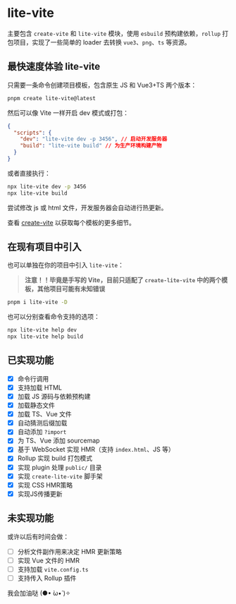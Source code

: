 # lite-vite

主要包含 `create-vite` 和 `lite-vite` 模块，使用 `esbuild` 预构建依赖，`rollup` 打包项目，实现了一些简单的 loader 去转换 `vue3`、`png`、`ts` 等资源。

## 最快速度体验 lite-vite

只需要一条命令创建项目模板，包含原生 JS 和 Vue3+TS 两个版本：

```bash
pnpm create lite-vite@latest
```

然后可以像 Vite 一样开启 dev 模式或打包：

```json
{
  "scripts": {
    "dev": "lite-vite dev -p 3456", // 启动开发服务器
    "build": "lite-vite build" // 为生产环境构建产物
  }
}
```

或者直接执行：

```bash
npx lite-vite dev -p 3456
npx lite-vite build
```

尝试修改 js 或 html 文件，开发服务器会自动进行热更新。

查看 [create-vite](https://github.com/huanxiaomang/mini-vite/tree/main/packages/create-vite/template) 以获取每个模板的更多细节。

## 在现有项目中引入

也可以单独在你的项目中引入 `lite-vite`：

> **注意！！毕竟是手写的 Vite，目前只适配了 `create-lite-vite` 中的两个模板，其他项目可能有未知错误**

```bash
pnpm i lite-vite -D
```

也可以分别查看命令支持的选项：

```bash
npx lite-vite help dev
npx lite-vite help build
```

## 已实现功能

- [x] 命令行调用
- [x] 支持加载 HTML
- [x] 加载 JS 源码与依赖预构建
- [x] 加载静态文件
- [x] 加载 TS、Vue 文件
- [x] 自动猜测后缀加载
- [x] 自动添加 `?import`
- [x] 为 TS、Vue 添加 sourcemap
- [x] 基于 WebSocket 实现 HMR（支持 `index.html`、JS 等）
- [x] Rollup 实现 build 打包模式
- [x] 实现 plugin 处理 `public/` 目录
- [x] 实现 `create-lite-vite` 脚手架
- [x] 实现 CSS HMR策略
- [x] 实现JS传播更新

## 未实现功能

或许以后有时间会做：

- [ ] 分析文件副作用来决定 HMR 更新策略
- [ ] 实现 Vue 文件的 HMR
- [ ] 支持加载 `vite.config.ts`
- [ ] 支持传入 Rollup 插件

我会加油哒 (●• ̀ω•́ )✧

